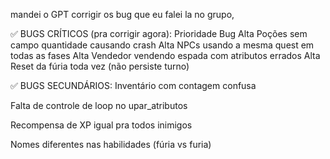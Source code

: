 mandei o GPT corrigir os bug que eu falei la no grupo,

✅ BUGS CRÍTICOS (pra corrigir agora):
Prioridade	Bug
Alta	Poções sem campo quantidade causando crash
Alta	NPCs usando a mesma quest em todas as fases
Alta	Vendedor vendendo espada com atributos errados
Alta	Reset da fúria toda vez (não persiste turno)

✅ BUGS SECUNDÁRIOS:
Inventário com contagem confusa

Falta de controle de loop no upar_atributos

Recompensa de XP igual pra todos inimigos

Nomes diferentes nas habilidades (fúria vs furia)
